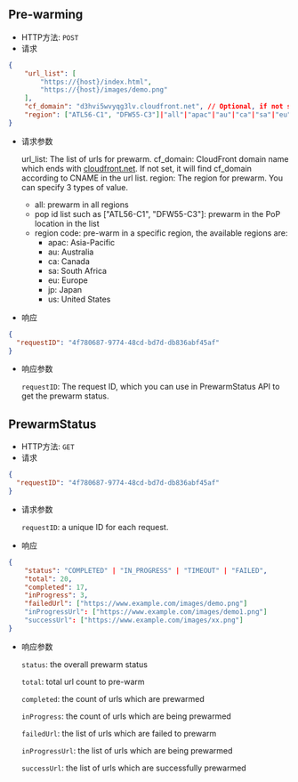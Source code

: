 ## Pre-warming 
- HTTP方法: `POST`
- 请求

``` json
{
    "url_list": [
        "https://{host}/index.html",
        "https://{host}/images/demo.png"
    ],
    "cf_domain": "d3hvi5wvyqg3lv.cloudfront.net", // Optional, if not set cf_domain, it will find cf_domain according to CName in the url list
    "region": ["ATL56-C1", "DFW55-C3"]|"all"|"apac"|"au"|"ca"|"sa"|"eu"|"jp"|"us" // "all" to prewarm all pop node
}
```

- 请求参数

  url_list: The list of urls for prewarm.
  cf_domain: CloudFront domain name which ends with [cloudfront.net](http://cloudfront.net/). If not set, it will find cf_domain according to CNAME in the url list.
  region: The region for prewarm. You can specify 3 types of value.

  * all: prewarm in all regions
  * pop id list such as ["ATL56-C1", "DFW55-C3"]: prewarm in the PoP location in the list
  * region code: pre-warm in a specific region, the available regions are:
    * apac: Asia-Pacific
    * au: Australia
    * ca: Canada
    * sa: South Africa
    * eu: Europe
    * jp: Japan
    * us: United States

- 响应

``` json
{
  "requestID": "4f780687-9774-48cd-bd7d-db836abf45af"
}
```

- 响应参数

  `requestID`: The request ID, which you can use in PrewarmStatus API to get the prewarm status.

## PrewarmStatus 
- HTTP方法: `GET`
- 请求

``` json
{
  "requestID": "4f780687-9774-48cd-bd7d-db836abf45af"
}
```

- 请求参数

  `requestID`: a unique ID for each request.

- 响应

``` json
{
    "status": "COMPLETED" | "IN_PROGRESS" | "TIMEOUT" | "FAILED",
    "total": 20,
    "completed": 17,
    "inProgress": 3,
    "failedUrl": ["https://www.example.com/images/demo.png"]
    "inProgressUrl": ["https://www.example.com/images/demo1.png"]
    "successUrl": ["https://www.example.com/images/xx.png"]
}
```
- 响应参数

  `status`: the overall prewarm status

  `total`: total url count to pre-warm

  `completed`: the count of urls which are prewarmed

  `inProgress`: the count of urls which are being prewarmed

  `failedUrl`: the list of urls which are failed to prewarm

  `inProgressUrl`: the list of urls which are being prewarmed

  `successUrl`: the list of urls which are successfully prewarmed


